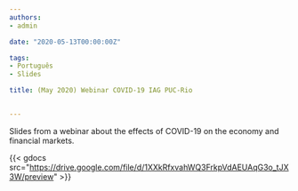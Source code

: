 ```yaml
---
authors:
- admin

date: "2020-05-13T00:00:00Z"

tags: 
- Português
- Slides

title: (May 2020) Webinar COVID-19 IAG PUC-Rio 


---
```


Slides from a webinar about the effects of COVID-19 on the economy and financial markets. 


{{< gdocs src="https://drive.google.com/file/d/1XXkRfxvahWQ3FrkpVdAEUAqG3o_tJX3W/preview" >}}


